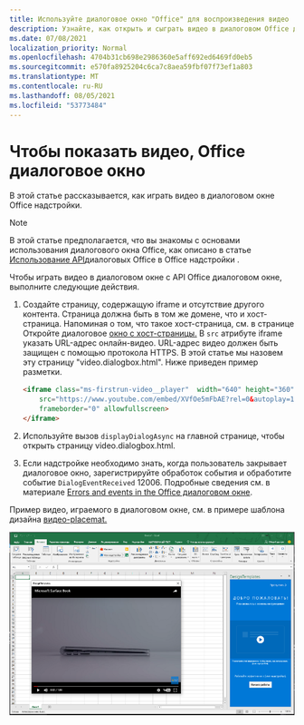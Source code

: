 ```yaml
---
title: Используйте диалоговое окно "Office" для воспроизведения видео
description: Узнайте, как открыть и сыграть видео в диалоговом Office диалоговом окне
ms.date: 07/08/2021
localization_priority: Normal
ms.openlocfilehash: 4704b31cb698e2986360e5aff692ed6469fd0eb5
ms.sourcegitcommit: e570fa8925204c6ca7c8aea59fbf07f73ef1a803
ms.translationtype: MT
ms.contentlocale: ru-RU
ms.lasthandoff: 08/05/2021
ms.locfileid: "53773484"
---
```

# <a name="use-the-office-dialog-box-to-show-a-video"></a>Чтобы показать видео, Office диалоговое окно

В этой статье рассказывается, как играть видео в диалоговом окне Office надстройки.

> [!NOTE]
> В этой статье предполагается, что вы знакомы с основами использования диалогового окна Office, как описано в статье [Использование API](dialog-api-in-office-add-ins.md)диалоговых Office в Office надстройки .

Чтобы играть видео в диалоговом окне с API Office диалоговом окне, выполните следующие действия.

1. Создайте страницу, содержащую iframe и отсутствие другого контента. Страница должна быть в том же домене, что и хост-страница. Напоминая о том, что такое хост-страница, см. в странице Откройте диалоговое [окно с хост-страницы.](dialog-api-in-office-add-ins.md#open-a-dialog-box-from-a-host-page) В `src` атрибуте iframe указать URL-адрес онлайн-видео. URL-адрес видео должен быть защищен с помощью протокола HTTPS. В этой статье мы назовем эту страницу "video.dialogbox.html". Ниже приведен пример разметки.

    ```HTML
    <iframe class="ms-firstrun-video__player"  width="640" height="360"
        src="https://www.youtube.com/embed/XVfOe5mFbAE?rel=0&autoplay=1"
        frameborder="0" allowfullscreen>
    </iframe>
    ```

2. Используйте вызов `displayDialogAsync` на главной странице, чтобы открыть страницу video.dialogbox.html.
3. Если надстройке необходимо знать, когда пользователь закрывает диалоговое окно, зарегистрируйте обработок события и обработите событие `DialogEventReceived` 12006. Подробные сведения см. в материале [Errors and events in the Office диалоговом окне](dialog-handle-errors-events.md).

Пример видео, играемого в диалоговом окне, см. в примере шаблона дизайна [видео-placemat.](../design/first-run-experience-patterns.md#video-placemat)

![Снимок экрана, показывающий воспроизведение видео в диалоговом окне надстройки перед Excel.](../images/video-placemats-dialog-open.png)
